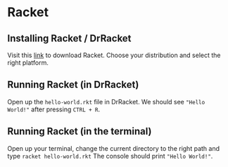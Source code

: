 # Racket

## Installing Racket / DrRacket

Visit this [link](https://racket-lang.org/download/) to download Racket.
Choose your distribution and select the right platform.

## Running Racket (in DrRacket)

Open up the `hello-world.rkt` file in DrRacket.
We should see `"Hello World!"` after pressing `CTRL + R`.

## Running Racket (in the terminal)

Open up your terminal, change the current directory to the right path and type `racket hello-world.rkt`
The console should print `"Hello World!"`.